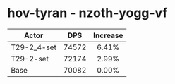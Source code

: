 # hov-tyran - nzoth-yogg-vf
| Actor | DPS | Increase |
|---|:---:|:---:|
|T29-2_4-set|74572|6.41%|
|T29-2-set|72174|2.99%|
|Base|70082|0.00%|
